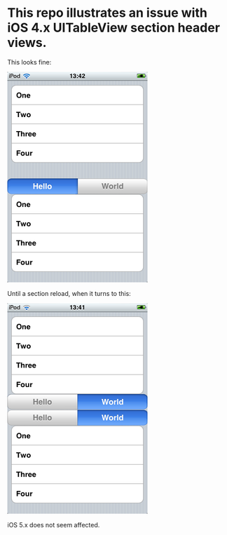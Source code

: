 # This repo illustrates an issue with iOS 4.x UITableView section header views.

This looks fine:

![Before section reload](before-reload.png)

Until a section reload, when it turns to this:

![After section reload](after-reload.png)

iOS 5.x does not seem affected.
